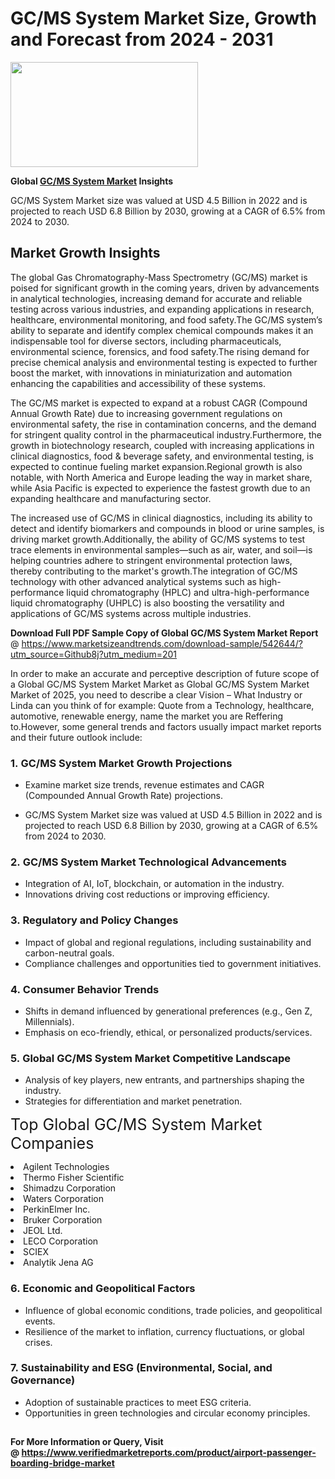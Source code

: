 <H1>GC/MS System Market Size, Growth and Forecast from 2024 - 2031</H1><img class="aligncenter size-medium wp-image-584254" src="https://thirdeyenews.in/wp-content/uploads/2024/09/Global-Market-Research-300x168.jpeg" alt="" width="300" height="168" /><p><strong>Global&nbsp;<a href="https://www.marketsizeandtrends.com/download-sample/542644/?utm_source=Github8j?utm_medium=201">GC/MS System Market</a> Insights</strong></p><p>GC/MS System Market size was valued at USD 4.5 Billion in 2022 and is projected to reach USD 6.8 Billion by 2030, growing at a CAGR of 6.5% from 2024 to 2030.</p><p><h2>Market Growth Insights</h2> <p>The global Gas Chromatography-Mass Spectrometry (GC/MS) market is poised for significant growth in the coming years, driven by advancements in analytical technologies, increasing demand for accurate and reliable testing across various industries, and expanding applications in research, healthcare, environmental monitoring, and food safety.The GC/MS system’s ability to separate and identify complex chemical compounds makes it an indispensable tool for diverse sectors, including pharmaceuticals, environmental science, forensics, and food safety.The rising demand for precise chemical analysis and environmental testing is expected to further boost the market, with innovations in miniaturization and automation enhancing the capabilities and accessibility of these systems.</p> <p>The GC/MS market is expected to expand at a robust CAGR (Compound Annual Growth Rate) due to increasing government regulations on environmental safety, the rise in contamination concerns, and the demand for stringent quality control in the pharmaceutical industry.Furthermore, the growth in biotechnology research, coupled with increasing applications in clinical diagnostics, food & beverage safety, and environmental testing, is expected to continue fueling market expansion.Regional growth is also notable, with North America and Europe leading the way in market share, while Asia Pacific is expected to experience the fastest growth due to an expanding healthcare and manufacturing sector.</p> <p>The increased use of GC/MS in clinical diagnostics, including its ability to detect and identify biomarkers and compounds in blood or urine samples, is driving market growth.Additionally, the ability of GC/MS systems to test trace elements in environmental samples—such as air, water, and soil—is helping countries adhere to stringent environmental protection laws, thereby contributing to the market's growth.The integration of GC/MS technology with other advanced analytical systems such as high-performance liquid chromatography (HPLC) and ultra-high-performance liquid chromatography (UHPLC) is also boosting the versatility and applications of GC/MS systems across multiple industries.</p> <p><span class=""><strong>Download Full PDF Sample Copy of Global GC/MS System Market Report</strong> @ <a href="https://www.marketsizeandtrends.com/download-sample/542644/?utm_source=Github8j?utm_medium=201" target="_blank">https://www.marketsizeandtrends.com/download-sample/542644/?utm_source=Github8j?utm_medium=201</a></span></p><p>In order to make an accurate and perceptive description of future scope of a Global&nbsp;GC/MS System Market Market as Global&nbsp;GC/MS System Market Market of 2025, you need to describe a clear Vision &ndash; What Industry or Linda can you think of for example: Quote from a Technology, healthcare, automotive, renewable energy, name the market you are Reffering to.However, some general trends and factors usually impact market reports and their future outlook include:</p><h3>1.&nbsp;<strong>GC/MS System Market Growth Projections</strong></h3><ul><li>Examine market size trends, revenue estimates and CAGR (Compounded Annual Growth Rate) projections.</li><li><p>GC/MS System Market size was valued at USD 4.5 Billion in 2022 and is projected to reach USD 6.8 Billion by 2030, growing at a CAGR of 6.5% from 2024 to 2030.</p></li></ul><h3>2.&nbsp;<strong>GC/MS System Market Technological Advancements</strong></h3><ul><li>Integration of AI, IoT, blockchain, or automation in the industry.</li><li>Innovations driving cost reductions or improving efficiency.</li></ul><h3>3.&nbsp;<strong>Regulatory and Policy Changes</strong></h3><ul><li>Impact of global and regional regulations, including sustainability and carbon-neutral goals.</li><li>Compliance challenges and opportunities tied to government initiatives.</li></ul><h3>4.&nbsp;<strong>Consumer Behavior Trends</strong></h3><ul><li>Shifts in demand influenced by generational preferences (e.g., Gen Z, Millennials).</li><li>Emphasis on eco-friendly, ethical, or personalized products/services.</li></ul><h3>5.&nbsp;<strong>Global GC/MS System Market Competitive Landscape</strong></h3><ul><li>Analysis of key players, new entrants, and partnerships shaping the industry.</li><li>Strategies for differentiation and market penetration.</li></ul><p data-pm-slice="1 1 []"><span style="color: inherit; font-family: inherit; font-size: 25px;">Top Global GC/MS System Market Companies</span></p><div class="" data-test-id=""><p><li>Agilent Technologies</li><li> Thermo Fisher Scientific</li><li> Shimadzu Corporation</li><li> Waters Corporation</li><li> PerkinElmer Inc.</li><li> Bruker Corporation</li><li> JEOL Ltd.</li><li> LECO Corporation</li><li> SCIEX</li><li> Analytik Jena AG</li></p></div><h3>6.&nbsp;<strong>Economic and Geopolitical Factors</strong></h3><ul><li>Influence of global economic conditions, trade policies, and geopolitical events.</li><li>Resilience of the market to inflation, currency fluctuations, or global crises.</li></ul><h3>7.&nbsp;<strong>Sustainability and ESG (Environmental, Social, and Governance)</strong></h3><ul><li>Adoption of sustainable practices to meet ESG criteria.</li><li>Opportunities in green technologies and circular economy principles.</li></ul><h2><strong style="font-size: 14px;">For More Information or Query, Visit @&nbsp;</strong><a style="background-color: #ffffff; font-size: 14px;" href="https://www.marketsizeandtrends.com/report/gc-ms-system-market/" target="_blank">https://www.verifiedmarketreports.com/product/airport-passenger-boarding-bridge-market</a></h2>